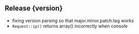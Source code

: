 ## Release {version}

- fixing version parsing so that major.minor.patch.tag works
- `Request::ip()` returns array() incorrectly when console 
